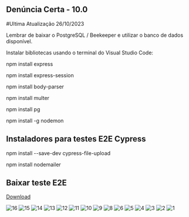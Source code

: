 ## Denúncia Certa - 10.0
#Ultima Atualização 26/10/2023


Lembrar de baixar o PostgreSQL / Beekeeper e utilizar o banco de dados disponível.

Instalar bibliotecas usando o terminal do Visual Studio Code:

npm install express

npm install express-session

npm install body-parser

npm install multer

npm install pg

npm install -g nodemon

## Instaladores para testes E2E Cypress

npm install --save-dev cypress-file-upload

npm install nodemailer

## Baixar teste E2E

[Download](https://drive.google.com/file/d/15f7Keb4ZZn8jwE0PFiNQByXDFetZza4e/view?usp=drive_link)


![16](https://github.com/wallyson123/denunciaCerta/assets/26144781/7416467b-1031-4221-8f04-cb1a1431b225)
![15](https://github.com/wallyson123/denunciaCerta/assets/26144781/80da6801-4755-405d-8bcd-09c72f1f197c)
![14](https://github.com/wallyson123/denunciaCerta/assets/26144781/5e71e304-bf41-4f27-a450-6bef66931ed0)
![13](https://github.com/wallyson123/denunciaCerta/assets/26144781/74c920af-8d6a-4813-ad62-649b019914a3)
![12](https://github.com/wallyson123/denunciaCerta/assets/26144781/a0185cfd-2a80-480a-8799-163edae1fde8)
![11](https://github.com/wallyson123/denunciaCerta/assets/26144781/66ca4b74-937d-4fc8-a4a8-56a1026a4286)
![10](https://github.com/wallyson123/denunciaCerta/assets/26144781/2a599409-04ff-461f-b458-ffbe451e4500)
![9](https://github.com/wallyson123/denunciaCerta/assets/26144781/1e1fe8b8-7d67-4930-b4ee-38f5c0671718)
![8](https://github.com/wallyson123/denunciaCerta/assets/26144781/2d08226f-b93e-47cf-8328-e2285f6d66bd)
![6](https://github.com/wallyson123/denunciaCerta/assets/26144781/c4ddae06-998a-4546-8dda-582458163499)
![5](https://github.com/wallyson123/denunciaCerta/assets/26144781/cf0de676-f736-4ffa-893f-c315bef6f152)
![4](https://github.com/wallyson123/denunciaCerta/assets/26144781/1c1893c2-0c6a-4e40-8be0-7d7f1f7d5b02)
![3](https://github.com/wallyson123/denunciaCerta/assets/26144781/21128390-4f77-470e-b792-0475deb40e4a)
![2](https://github.com/wallyson123/denunciaCerta/assets/26144781/09775827-261e-41e5-b33e-7a57ec3c413c)
![1](https://github.com/wallyson123/denunciaCerta/assets/26144781/6b199aa2-0a12-417b-9693-035880cc3056)
